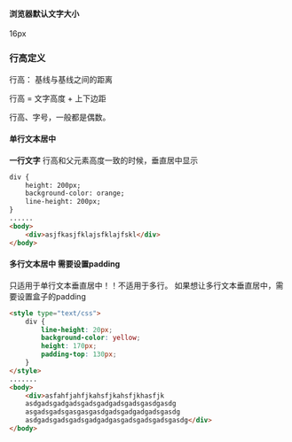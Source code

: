 #### 浏览器默认文字大小
16px

### 行高定义
行高： 基线与基线之间的距离  

行高 = 文字高度 + 上下边距

行高、字号，一般都是偶数。

#### 单行文本居中
**一行文字** 行高和父元素高度一致的时候，垂直居中显示

```html
div {
    height: 200px;
    background-color: orange;
    line-height: 200px;
}
......
<body>
    <div>asjfkasjfklajsfklajfskl</div>
</body>
```

#### 多行文本居中 需要设置padding
只适用于单行文本垂直居中！！不适用于多行。如果想让多行文本垂直居中，需要设置盒子的padding  

```html
<style type="text/css">
    div {
        line-height: 20px;
        background-color: yellow;
        height: 170px;
        padding-top: 130px;
    }
</style>
.......
<body>
    <div>asfahfjahfjkahsfjkahsfjkhasfjk
    asdgadsgadgadsgadsgadgadsgadsgasdgasdg
    asgadsgadsgasgasgasdgadsgadgadgadsgasdg
    asdgadsgadsgadsgadgadgasgadsgadsgadsgasdg</div>
</body>
```
